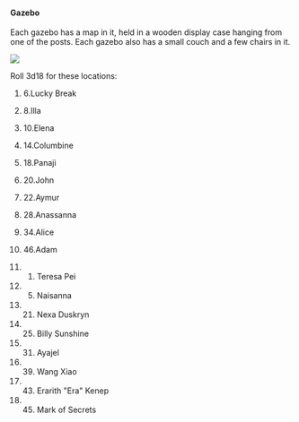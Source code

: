 #### Gazebo

Each gazebo has a map in it, held in a wooden display case hanging from one of the posts. Each gazebo also has a small couch and a few chairs in it.

  

![](https://lh3.googleusercontent.com/ek_S8Jp54PntK430XnweTnUJPGhcanom8BBx9QQGGVOiWR5nKAoG2fMI87TMekVV5A3MM2HK_flPDcxlW8kHyiwFHIW5xE_kAiXkSQXfkGqIc1xBskCErD_-ECIMkskBoVGt4LU2)

  

Roll 3d18 for these locations:

1.  6.Lucky Break 
    
2.  8.Illa 
    
3.  10.Elena 
    
4.  14.Columbine 
    
5.  18.Panaji 
    
6.  20.John 
    
7.  22.Aymur 
    
8.  28.Anassanna 
    
9.  34.Alice 
    
10.  46.Adam
    
11.  1. Teresa Pei 
    
12.  5. Naisanna 
    
13.  21. Nexa Duskryn 
    
14.  25. Billy Sunshine 
    
15.  31. Ayajel 
    
16.  39. Wang Xiao 
    
17.  43. Erarith "Era" Kenep
    
18.  45. Mark of Secrets 
    
